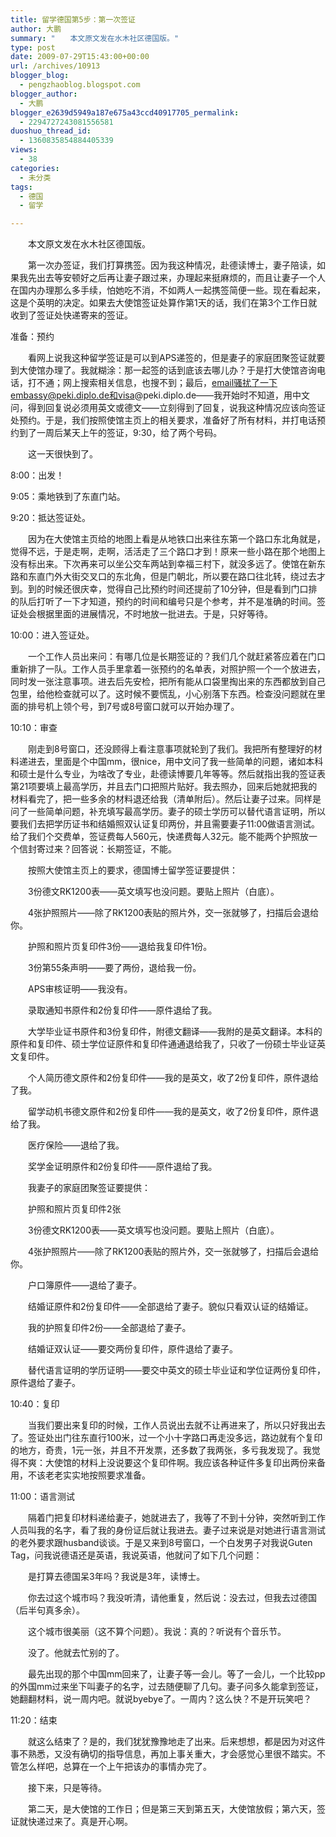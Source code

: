 ```yaml
---
title: 留学德国第5步：第一次签证
author: 大鹏
summary: "　　本文原文发在水木社区德国版。"
type: post
date: 2009-07-29T15:43:00+00:00
url: /archives/10913
blogger_blog:
  - pengzhaoblog.blogspot.com
blogger_author:
  - 大鹏
blogger_e2639d5949a187e675a43ccd40917705_permalink:
  - 2294727243081556581
duoshuo_thread_id:
  - 1360835854884405339
views:
  - 38
categories:
  - 未分类
tags:
  - 德国
  - 留学

---
```

　　本文原文发在水木社区德国版。
  
　　第一次办签证，我们打算携签。因为我这种情况，赴德读博士，妻子陪读，如果我先出去等安顿好之后再让妻子跟过来，办理起来挺麻烦的，而且让妻子一个人在国内办理那么多手续，怕她吃不消，不如两人一起携签简便一些。现在看起来，这是个英明的决定。如果去大使馆签证处算作第1天的话，我们在第3个工作日就收到了签证处快递寄来的签证。

准备：预约
  
　　看网上说我这种留学签证是可以到APS递签的，但是妻子的家庭团聚签证就要到大使馆办理了。我就糊涂：那一起签的话到底该去哪儿办？于是打大使馆咨询电话，打不通；网上搜索相关信息，也搜不到；最后，email骚扰了一下embassy@peki.diplo.de和visa@peki.diplo.de——我开始时不知道，用中文问，得到回复说必须用英文或德文——立刻得到了回复，说我这种情况应该向签证处预约。于是，我们按照使馆主页上的相关要求，准备好了所有材料，并打电话预约到了一周后某天上午的签证，9:30，给了两个号码。　
  
　　这一天很快到了。

8:00：出发！
  
9:05：乘地铁到了东直门站。
  
9:20：抵达签证处。
  
　　因为在大使馆主页给的地图上看是从地铁口出来往东第一个路口东北角就是，觉得不远，于是走啊，走啊，活活走了三个路口才到！原来一些小路在那个地图上没有标出来。下次再来可以坐公交车两站到幸福三村下，就没多远了。使馆在新东路和东直门外大街交叉口的东北角，但是门朝北，所以要在路口往北转，绕过去才到。到的时候还很庆幸，觉得自己比预约时间还提前了10分钟，但是看到门口排的队后打听了一下才知道，预约的时间和编号只是个参考，并不是准确的时间。签证处会根据里面的进展情况，不时地放一批进去。于是，只好等待。
  
10:00：进入签证处。
  
　　一个工作人员出来问：有哪几位是长期签证的？我们几个就赶紧答应着在门口重新排了一队。工作人员手里拿着一张预约的名单表，对照护照一个一个放进去，同时发一张注意事项。进去后先安检，把所有能从口袋里掏出来的东西都放到自己包里，给他检查就可以了。这时候不要慌乱，小心别落下东西。检查没问题就在里面的排号机上领个号，到7号或8号窗口就可以开始办理了。
  
10:10：审查
  
　　刚走到8号窗口，还没顾得上看注意事项就轮到了我们。我把所有整理好的材料递进去，里面是个中国mm，很nice，用中文问了我一些简单的问题，诸如本科和硕士是什么专业，为啥改了专业，赴德读博要几年等等。然后就指出我的签证表第21项要填上最高学历，并且去门口把照片贴好。我去照办，回来后她就把我的材料看完了，把一些多余的材料退还给我（清单附后）。然后让妻子过来。同样是问了一些简单问题，补充填写最高学历。妻子的硕士学历可以替代语言证明，所以要我们去把学历证书和结婚照双认证复印两份，并且需要妻子11:00做语言测试。给了我们个交费单，签证费每人560元，快递费每人32元。能不能两个护照放一个信封寄过来？回答说：长期签证，不能。
  
　　按照大使馆主页上的要求，德国博士留学签证要提供：
  
　　3份德文RK1200表——英文填写也没问题。要贴上照片（白底）。
  
　　4张护照照片——除了RK1200表贴的照片外，交一张就够了，扫描后会退给你。
  
　　护照和照片页复印件3份——退给我复印件1份。
  
　　3份第55条声明——要了两份，退给我一份。
  
　　APS审核证明——我没有。
  
　　录取通知书原件和2份复印件——原件退给了我。
  
　　大学毕业证书原件和3份复印件，附德文翻译——我附的是英文翻译。本科的原件和复印件、硕士学位证原件和复印件通通退给我了，只收了一份硕士毕业证英文复印件。
  
　　个人简历德文原件和2份复印件——我的是英文，收了2份复印件，原件退给了我。
  
　　留学动机书德文原件和2份复印件——我的是英文，收了2份复印件，原件退给了我。
  
　　医疗保险——退给了我。
  
　　奖学金证明原件和2份复印件——原件退给了我。

　　我妻子的家庭团聚签证要提供：
  
　　护照和照片页复印件2张
  
　　3份德文RK1200表——英文填写也没问题。要贴上照片（白底）。
  
　　4张护照照片——除了RK1200表贴的照片外，交一张就够了，扫描后会退给你。
  
　　户口簿原件——退给了妻子。
  
　　结婚证原件和2份复印件——全部退给了妻子。貌似只看双认证的结婚证。
  
　　我的护照复印件2份——全部退给了妻子。
  
　　结婚证双认证——要交两份复印件，原件退给了妻子。
  
　　替代语言证明的学历证明——要交中英文的硕士毕业证和学位证两份复印件，原件退给了妻子。

10:40：复印
  
　　当我们要出来复印的时候，工作人员说出去就不让再进来了，所以只好我出去了。签证处出门往东直行100米，过一个小十字路口再走没多远，路边就有个复印的地方，奇贵，1元一张，并且不开发票，还多数了我两张，多亏我发现了。我觉得不爽：大使馆的材料上没说要这个复印件啊。我应该各种证件多复印出两份来备用，不该老老实实地按照要求准备。
  
11:00：语言测试
  
　　隔着门把复印材料递给妻子，她就进去了，我等了不到十分钟，突然听到工作人员叫我的名字，看了我的身份证后就让我进去。妻子过来说是对她进行语言测试的老外要求跟husband谈谈。于是又来到8号窗口，一个白发男子对我说Guten Tag，问我说德语还是英语，我说英语，他就问了如下几个问题：
  
　　是打算去德国呆3年吗？我说是3年，读博士。
  
　　你去过这个城市吗？我没听清，请他重复，然后说：没去过，但我去过德国（后半句真多余）。
  
　　这个城市很美丽（这不算个问题）。我说：真的？听说有个音乐节。
  
　　没了。他就去忙别的了。
  
　　最先出现的那个中国mm回来了，让妻子等一会儿。等了一会儿，一个比较pp的外国mm过来坐下叫妻子的名字，过去随便聊了几句。妻子问多久能拿到签证，她翻翻材料，说一周内吧。就说byebye了。一周内？这么快？不是开玩笑吧？
  
11:20：结束
  
　　就这么结束了？是的，我们犹犹豫豫地走了出来。后来想想，都是因为对这件事不熟悉，又没有确切的指导信息，再加上事关重大，才会感觉心里很不踏实。不管怎么样吧，总算在一个上午把该办的事情办完了。
  
　　接下来，只是等待。
  
　　第二天，是大使馆的工作日；但是第三天到第五天，大使馆放假；第六天，签证就快递过来了。真是开心啊。
